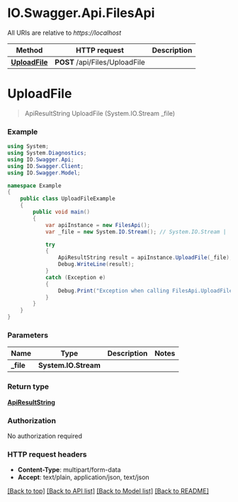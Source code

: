 # IO.Swagger.Api.FilesApi

All URIs are relative to *https://localhost*

Method | HTTP request | Description
------------- | ------------- | -------------
[**UploadFile**](FilesApi.md#uploadfile) | **POST** /api/Files/UploadFile | 


<a name="uploadfile"></a>
# **UploadFile**
> ApiResultString UploadFile (System.IO.Stream _file)



### Example
```csharp
using System;
using System.Diagnostics;
using IO.Swagger.Api;
using IO.Swagger.Client;
using IO.Swagger.Model;

namespace Example
{
    public class UploadFileExample
    {
        public void main()
        {
            var apiInstance = new FilesApi();
            var _file = new System.IO.Stream(); // System.IO.Stream | 

            try
            {
                ApiResultString result = apiInstance.UploadFile(_file);
                Debug.WriteLine(result);
            }
            catch (Exception e)
            {
                Debug.Print("Exception when calling FilesApi.UploadFile: " + e.Message );
            }
        }
    }
}
```

### Parameters

Name | Type | Description  | Notes
------------- | ------------- | ------------- | -------------
 **_file** | **System.IO.Stream**|  | 

### Return type

[**ApiResultString**](ApiResultString.md)

### Authorization

No authorization required

### HTTP request headers

 - **Content-Type**: multipart/form-data
 - **Accept**: text/plain, application/json, text/json

[[Back to top]](#) [[Back to API list]](../README.md#documentation-for-api-endpoints) [[Back to Model list]](../README.md#documentation-for-models) [[Back to README]](../README.md)

